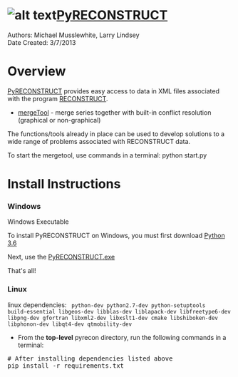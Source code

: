 ![alt text](https://github.com/musslebot/pyrecon/raw/master/icon.ico "PyRECONSTRUCT Icon")[PyRECONSTRUCT](https://pypi.python.org/pypi/PyRECONSTRUCT)
=============
Authors: Michael Musslewhite, Larry Lindsey<br>
Date Created: 3/7/2013<br>

# Overview
[PyRECONSTRUCT](https://pypi.python.org/pypi/PyRECONSTRUCT) provides easy access to data in XML files associated with the program [RECONSTRUCT](http://synapses.clm.utexas.edu/tools/reconstruct/reconstruct.stm).
* [mergeTool](https://github.com/musslebot/pyrecon/blob/master/pyrecon/tools/mergeTool/mergeTool.md) - merge series together with built-in conflict resolution (graphical or non-graphical)

The functions/tools already in place can be used to develop solutions to a wide range of problems associated with RECONSTRUCT data.

To start the mergetool, use commands in a terminal:
python start.py

# Install Instructions

### Windows
Windows Executable

To install PyRECONSTRUCT on Windows, you must first download [Python 3.6](https://www.python.org/downloads/)

Next, use the [PyRECONSTRUCT.exe](https://drive.google.com/file/d/0B5WELYTJ58RMdVloay1DQm1zUlU/view?usp=sharing)

That's all!

### Linux
linux dependencies:
<code>
python-dev python2.7-dev python-setuptools build-essential libgeos-dev
libblas-dev liblapack-dev libfreetype6-dev libpng-dev gfortran libxml2-dev
libxslt1-dev cmake libshiboken-dev libphonon-dev libqt4-dev qtmobility-dev
</code>

* From the <b>top-level</b> pyrecon directory, run the following commands in a terminal:
<pre>
# After installing dependencies listed above
pip install -r requirements.txt
</pre>
